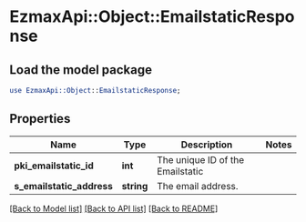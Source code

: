 # EzmaxApi::Object::EmailstaticResponse

## Load the model package
```perl
use EzmaxApi::Object::EmailstaticResponse;
```

## Properties
Name | Type | Description | Notes
------------ | ------------- | ------------- | -------------
**pki_emailstatic_id** | **int** | The unique ID of the Emailstatic | 
**s_emailstatic_address** | **string** | The email address. | 

[[Back to Model list]](../README.md#documentation-for-models) [[Back to API list]](../README.md#documentation-for-api-endpoints) [[Back to README]](../README.md)


